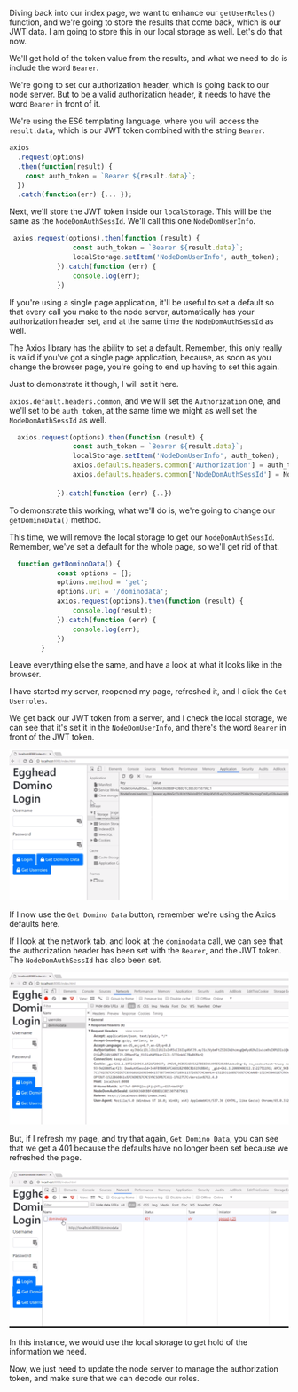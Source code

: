 Diving back into our index page, we want to enhance our `getUserRoles()` function, and we're going to store the results that come back, which is our JWT data. I am going to store this in our local storage as well. Let's do that now.

We'll get hold of the token value from the results, and what we need to do is include the word `Bearer`.

We're going to set our authorization header, which is going back to our node server. But to be a valid authorization header, it needs to have the word `Bearer` in front of it.

We're using the ES6 templating language, where you will access the `result.data`, which is our JWT token combined with the string `Bearer`.

```javascript
axios
  .request(options)
  .then(function(result) {
    const auth_token = `Bearer ${result.data}`;
  })
  .catch(function(err) {... });
```

Next, we'll store the JWT token inside our `localStorage`. 
This will be the same as the `NodeDomAuthSessId`. We'll call this one `NodeDomUserInfo`. 

```javascript
 axios.request(options).then(function (result) { 
                const auth_token = `Bearer ${result.data}`;
                localStorage.setItem('NodeDomUserInfo', auth_token);
            }).catch(function (err) {
                console.log(err);
            })

```

If you're using a single page application, it'll be useful to set a default so that every call you make to the node server, automatically has your authorization header set, and at the same time the `NodeDomAuthSessId` as well.

The Axios library has the ability to set a default. Remember, this only really is valid if you've got a single page application, because, as soon as you change the browser page, you're going to end up having to set this again.

Just to demonstrate it though, I will set it here. 

`axios.default.headers.common`, and we will set the `Authorization` one, and we'll set to be `auth_token`, at the same time we might as well set the `NodeDomAuthSessId` as well.

```javascript
  axios.request(options).then(function (result) { 
                const auth_token = `Bearer ${result.data}`;
                localStorage.setItem('NodeDomUserInfo', auth_token);
                axios.defaults.headers.common['Authorization'] = auth_token;
                axios.defaults.headers.common['NodeDomAuthSessId'] = NodeDomAuthSessId;
            
            }).catch(function (err) {..})
```

To demonstrate this working, what we'll do is, we're going to change our `getDominoData()` method. 

This time, we will remove the local storage to get our `NodeDomAuthSessId`. Remember, we've set a default for the whole page, so we'll get rid of that. 
```javascript
  function getDominoData() {
            const options = {};
            options.method = 'get';
            options.url = '/dominodata';
            axios.request(options).then(function (result) {
                console.log(result);
            }).catch(function (err) {
                console.log(err);
            })
        }
```
Leave everything else the same, and have a look at what it looks like in the browser. 

I have started my server, reopened my page, refreshed it, and I click the `Get Userroles`.

We get back our JWT token from a server, and I check the local storage, we can see that it's set it in the `NodeDomUserInfo`, and there's the word `Bearer` in front of the JWT token. 

![NodeDomUserInfo JWT](../images/express-send-jwt-containing-encrypted-user-role-information-from-client-to-express-server-jwt.png)

If I now use the `Get Domino Data` button, remember we're using the Axios defaults here.

If I look at the network tab, and look at the `dominodata` call, we can see that the authorization header has been set with the `Bearer`, and the JWT token. The `NodeDomAuthSessId` has also been set. 

![Network Tab](../images/express-send-jwt-containing-encrypted-user-role-information-from-client-to-express-server-network.png)

But, if I refresh my page, and try that again, `Get Domino Data`, you can see that we get a 401 because the defaults have no longer been set because we refreshed the page.

![401](../images/express-send-jwt-containing-encrypted-user-role-information-from-client-to-express-server-401.png)

In this instance, we would use the local storage to get hold of the information we need. 

Now, we just need to update the node server to manage the authorization token, and make sure that we can decode our roles.
